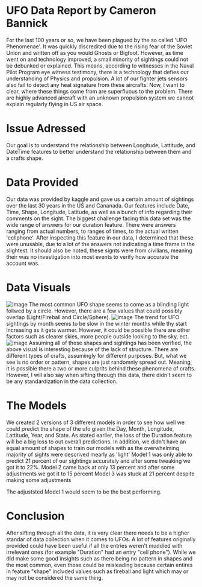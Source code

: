 # UFO Data Report by Cameron Bannick
For the last 100 years or so, we have been plagued by the so called 'UFO Phenomenae'. It was quickly discredited due to the rising fear of the Soviet Union and written off as you would Ghosts or Bigfoot. However, as time went on and technology improved, a small minority of sightings could not be debunked or explained. This means, according to witnesses in the Naval Pilot Program eye witness testimony, there is a technology that defies our understanding of Physics and propulsion. A lot of our fighter jets sensors also fail to detect any heat signature from these aircrafts. Now, I want to clear, where these things come from are superfluous to the problem. There are highly advanced aircraft with an unknown propulsion system we cannot explain regularly flying in US air space.
# Issue Adressed
Our goal is to understand the relationship between Longitude, Lattitude, and DateTime features to better understand the relationship between them and a crafts shape.
# Data Provided
Our data was provided by kaggle and gave us a certain amount of sightings over the last 30 years in the US and Cananada. Our features include Date, Time, Shape, Longitude, Latitude, as well as a bunch of info regarding their comments on the sight. The biggest challenge facing this data set was the wide range of answers for our duration feature. There were answers ranging from actual numbers, to ranges of times, to the actual written 'cellphone'. After inspecting this feature in our data, I determined that these were unusable, due to a lot of the answers not indicating a time frame in the slightest. It should also be noted, these signts were from civilians, meaning their was no investigation into most events to verify how accurate the account was. 
# Data Visuals
![image](https://github.com/CameronBannick/Ufo_Report/blob/main/Data%20visuals/Number%20of%20sightings%20by%20shape.jpg)
 The most common UFO shape seems to come as a blinding light follwed by a circle. However, there are a few values that could possibly overlap (Light/Fireball and Circle/Sphere). 
![image](https://github.com/CameronBannick/Ufo_Report/blob/main/Data%20visuals/Number%20of%20sightings%20by%20month.jpg)
The trend for UFO sightings by month seems to be slow in the winter months while thy start increasing as it gets warmer. However, it could be possible there are other factors such as clearer skies, more people outside looking to the sky, ect. 
![image]([https://github.com/CameronBannick/Ufo_Report/blob/main/Data%20visuals/Number%20of%20sightings%20by%20month.jpg](https://github.com/CameronBannick/Ufo_Report/blob/main/Data%20visuals/Map%20of%20sigthings.png))
Assuming all of these shapes and sightings has been verified, the above visual is interesting because of the lack of structure. There are different types of crafts, assumingly for different purposes. But, what we see is no order or pattern, shapes are just randomnly spread out. Meaning, it is possible there a two or more culprits behind these phenomena of crafts. However, I will also say when sifting through this data, there didn't seem to be any standardization in the data collection.

# The Models
We created 2 versions of 3 different models in order to see how well we could predict the shape of the ufo given the Day, Month, Longitude, Lattitude, Year, and State. As stated earlier, the loss of the Duration feature will be a big loss to out overall predictions. In addition, we didn't have an equal amount of shapes to train our models with as the overwhelming majority of sights were descrived mearly as 'light'
Model 1 was only able to predict 21 percent of our sightings accurately and after some tweaking we got it to 22%. 
Model 2 came back at only 13 percent and after some adjustments we got it to 15 percent
Model 3 was stuck at 21 percent despite making some adjustments

The adjuststed Model 1 would seem to be the best performing.

# Conclusion
After sifting through all the data, it is very clear there needs to be a higher standar of data collection when it comes to UFOs. A lot of features originally provided could have been useful if all the entries weren't muddied with irrelevant ones (for example "Duration" had an entry "cell phone"). While we did make some good insights such as there being no pattern in shapes and the most common, even those could be misleading because certain entires in feature "shape" included values such as fireball and light which may or may not be considered the same thing. 
